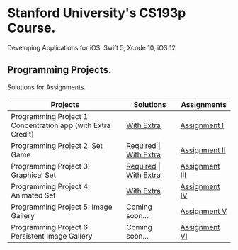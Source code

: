 # Stanford University's CS193p Course.
Developing Applications for iOS. Swift 5, Xcode 10, iOS 12

## Programming Projects. 
Solutions for Assignments.

| Projects                                                     | Solutions                                                     | Assignments                                                  |
| ------------------------------------------------------------ | ------------------------------------------------------------ | ------------------------------------------------------------ |
| Programming Project 1: Concentration app (with Extra Credit) | [With Extra](https://github.com/jgris/Stanford-CS193p-Solutions-Swift-5-Xcode10-iOS12/tree/master/Concentration) | [Assignment I](https://github.com/jgris/Stanford-CS193p-Solutions-Swift-5-Xcode10-iOS12/blob/master/Assignments/Programming%20Project%201%20Concentration.pdf) |
| Programming Project 2: Set Game                              | [Required](https://github.com/jgris/Stanford-CS193p-Solutions-Swift-5-Xcode10-iOS12/tree/master/Set) \| [With Extra](https://github.com/jgris/Stanford-CS193p-Solutions-Swift-5-Xcode10-iOS12/tree/master/Set%20Extra) | [Assignment II](https://github.com/jgris/Stanford-CS193p-Solutions-Swift-5-Xcode10-iOS12/blob/master/Assignments/Programming%20Project%202%20Set.pdf) |
| Programming Project 3: Graphical Set                         | [Required](https://github.com/jgris/Stanford-CS193p-Solutions-Swift-5-Xcode10-iOS12/tree/master/Set%20II) \| [With Extra](https://github.com/jgris/Stanford-CS193p-Solutions-Swift-5-Xcode10-iOS12/tree/master/Set%20II%20Extra) | [Assignment III](https://github.com/jgris/Stanford-CS193p-Solutions-Swift-5-Xcode10-iOS12/blob/master/Assignments/Programming%20Project%203%20Graphical%20Set.pdf) |
| Programming Project 4: Animated Set                          | [With Extra](https://github.com/jgris/Stanford-CS193p-Solutions-Swift-5-Xcode10-iOS12/tree/master/Set%20III%20Animated)                                               | [Assignment IV](https://github.com/jgris/Stanford-CS193p-Solutions-Swift-5-Xcode10-iOS12/blob/master/Assignments/Programming%20Project%204%20Animated%20Set.pdf) |
| Programming Project 5: Image Gallery                         | Coming soon...                                               | [Assignment V](https://github.com/jgris/Stanford-CS193p-Solutions-Swift-5-Xcode10-iOS12/blob/master/Assignments/Programming%20Project%205%20Image%20Gallery.pdf) |
| Programming Project 6: Persistent Image Gallery              | Coming soon...                                               | [Assignment VI](https://github.com/jgris/Stanford-CS193p-Solutions-Swift-5-Xcode10-iOS12/blob/master/Assignments/Programming%20Project%206%20Persistent%20Image%20Gallery.pdf) |
